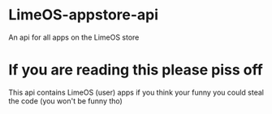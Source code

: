 # LimeOS-appstore-api
An api for all apps on the LimeOS store

# If you are reading this please piss off
This api contains LimeOS (user) apps if you think your funny you could steal the code (you won't be funny tho)
